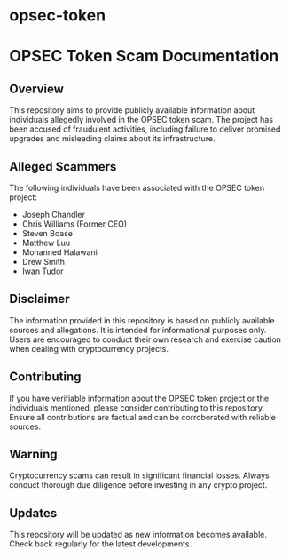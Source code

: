 # opsec-token
# OPSEC Token Scam Documentation

## Overview

This repository aims to provide publicly available information about individuals allegedly involved in the OPSEC token scam. The project has been accused of fraudulent activities, including failure to deliver promised upgrades and misleading claims about its infrastructure.

## Alleged Scammers

The following individuals have been associated with the OPSEC token project:

- Joseph Chandler
- Chris Williams (Former CEO)
- Steven Boase
- Matthew Luu
- Mohanned Halawani
- Drew Smith
- Iwan Tudor

## Disclaimer

The information provided in this repository is based on publicly available sources and allegations. It is intended for informational purposes only. Users are encouraged to conduct their own research and exercise caution when dealing with cryptocurrency projects.

## Contributing

If you have verifiable information about the OPSEC token project or the individuals mentioned, please consider contributing to this repository. Ensure all contributions are factual and can be corroborated with reliable sources.

## Warning

Cryptocurrency scams can result in significant financial losses. Always conduct thorough due diligence before investing in any crypto project.

## Updates

This repository will be updated as new information becomes available. Check back regularly for the latest developments.

